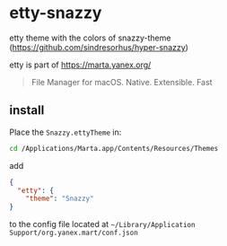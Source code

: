 # etty-snazzy
etty theme with the colors of snazzy-theme (https://github.com/sindresorhus/hyper-snazzy)

etty is part of https://marta.yanex.org/

> File Manager for macOS.
> Native. Extensible. Fast


## install

Place the ```Snazzy.ettyTheme``` in:

```bash
cd /Applications/Marta.app/Contents/Resources/Themes
```

add 

```json
{
  "etty": {
    "theme": "Snazzy"
}
```

to the config file located at ```~/Library/Application Support/org.yanex.mart/conf.json```
